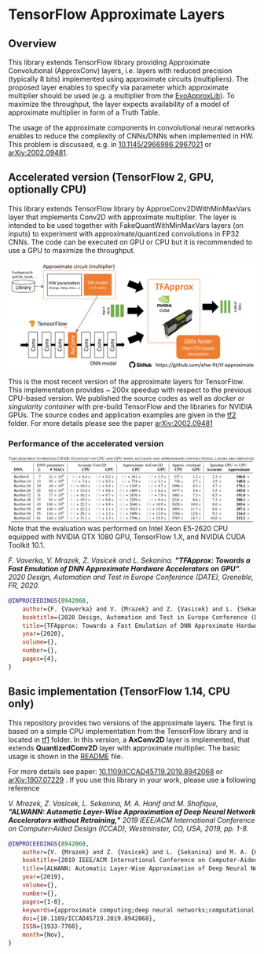 # TensorFlow Approximate Layers

## Overview
This library extends TensorFlow library providing Approximate Convolutional (ApproxConv) layers, i.e. layers with reduced precision (typically 8 bits) implemented using approximate circuits (multipliers). The proposed layer enables to specify via parameter which approximate multiplier should be used (e.g. a multiplier from the [EvoApproxLib](//github.com/ehw-fit/evoapproxlib)). To maximize the throughput, the layer expects availability of a model of approximate multiplier in form of a Truth Table.

The usage of the approximate components in convolutional neural networks enables to reduce the complexity of CNNs/DNNs when implemented in HW. This problem is discussed, e.g. in [10.1145/2966986.2967021](https://www.fit.vut.cz/research/publication-file/11142/iccad_nn.pdf) or [arXiv:2002.09481](https://arxiv.org/abs/2002.09481).

## Accelerated version (TensorFlow 2, GPU, optionally CPU)
This library extends TensorFlow library by ApproxConv2DWithMinMaxVars layer that implements Conv2D with approximate multiplier. The layer is intended to be used together with FakeQuantWithMinMaxVars layers (on inputs) to experiment with approximate/quantized convolutions in FP32 CNNs. The code can be executed on GPU or CPU but it is recommended to use a GPU to maximize the throughput. 


![Application overview](overview.png)

This is the most recent version of the approximate layers for TensorFlow. This implementation provides ~ 200x speedup with respect to the previous CPU-based version. We published the source codes as well as *docker or singularity container* with pre-build TensorFlow and the libraries for NVIDIA GPUs. The source codes and application examples are given in the [tf2](tf2) folder. For more details please see the paper [arXiv:2002.09481](https://arxiv.org/abs/2002.09481)

### Performance of the accelerated version
![Speed comparison](gpu_speedup.png)
Note that the evaluation was performed on Intel Xeon E5-2620 CPU equipped with NVIDIA GTX 1080 GPU, TensorFlow 1.X, and NVIDIA CUDA Toolkit 10.1.

*F. Vaverka, V. Mrazek, Z. Vasicek and L. Sekanina. __"TFApprox: Towards a Fast Emulation of DNN Approximate Hardware Accelerators on GPU"__. 2020 Design, Automation and Test in Europe Conference (DATE), Grenoble, FR, 2020.*


```bibtex
@INPROCEEDINGS{8942068,
    author={F. {Vaverka} and V. {Mrazek} and Z. {Vasicek} and L. {Sekanina} and M. A. {Hanif} and M. {Shafique}},
    booktitle={2020 Design, Automation and Test in Europe Conference (DATE)},
    title={TFApprox: Towards a Fast Emulation of DNN Approximate Hardware Accelerators on GPU},
    year={2020},
    volume={},
    number={},
    pages={4},
}
```


## Basic implementation (TensorFlow 1.14, CPU only)
This repository provides two versions of the approximate layers. The first is based on a simple CPU implementation from the TensorFlow library and is located in [tf1](tf1) folder. In this version, a **AxConv2D** layer is implemented, that extends **QuantizedConv2D** layer with approximate multiplier. The basic usage is shown in the [README](tf1/README.md) file.

For more details see paper: [10.1109/ICCAD45719.2019.8942068](https://dx.doi.org/10.1109/ICCAD45719.2019.8942068) or [arXiv:1907.07229](https://arxiv.org/abs/1907.07229) . If you use this library in your work, please use a following reference

*V. Mrazek, Z. Vasicek, L. Sekanina, M. A. Hanif and M. Shafique, __"ALWANN: Automatic Layer-Wise Approximation of Deep Neural Network Accelerators without Retraining,"__ 2019 IEEE/ACM International Conference on Computer-Aided Design (ICCAD), Westminster, CO, USA, 2019, pp. 1-8.*

```bibtex
@INPROCEEDINGS{8942068,
    author={V. {Mrazek} and Z. {Vasicek} and L. {Sekanina} and M. A. {Hanif} and M. {Shafique}},
    booktitle={2019 IEEE/ACM International Conference on Computer-Aided Design (ICCAD)},
    title={ALWANN: Automatic Layer-Wise Approximation of Deep Neural Network Accelerators without Retraining},
    year={2019},
    volume={},
    number={},
    pages={1-8},
    keywords={approximate computing;deep neural networks;computational path;ResNet;CIFAR-10},
    doi={10.1109/ICCAD45719.2019.8942068},
    ISSN={1933-7760},
    month={Nov},
}
```

